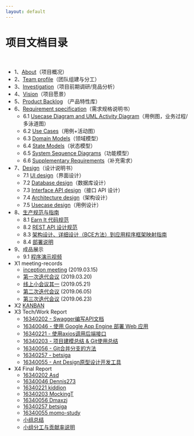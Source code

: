 ```yaml
---
layout: default
---
```


# 项目文档目录

&nbsp;&nbsp; 

* 1、[About](01-about/README.md)（项目概况）
* 2、[Team profile](02-team-profile/README.md)（团队组建与分工）
* 3、[Investigation](03-invest/README.md)（项目前期调研/竞品分析）
* 4、[Vision](04-vision/README.md)（项目愿景）
* 5、[Product Backlog](05-backlog/README.md) （产品特性库）
* 6、[Requirement specification](06-requirements/README.md)（需求规格说明书）
    - 6.1 [Usecase Diagram and UML Activity Diagram](06-requirements/06-01-uml/README.md)（用例图，业务过程/多泳道图）
    - 6.2 [Use Cases](06-requirements/06-02-usecase/README.md)（用例+活动图）
    - 6.3 [Domain Models](06-requirements/06-03-domain/README.md)（领域模型）
    - 6.4 [State Models](06-requirements/06-04-state/README.md)（状态模型）
    - 6.5 [System Sequence Diagrams](06-requirements/06-05-system/README.md)（功能模型）
    - 6.6 [Supplementary Requirements](06-requirements/06-06-supplementary/README.md)（补充需求）
* 7、[Design](07-designs/README.md)（设计说明书）
    - 7.1 [UI design](07-designs/07-01-ui/README.md)（界面设计）
    - 7.2 [Database design](07-designs/07-02-database/README.md)（数据库设计）
    - 7.3 [Interface API design](http://petstore.swagger.io/?url=https://raw.githubusercontent.com/swsad-team/Dashboard/gh-pages/07-designs/07-03-api/api.yaml)（接口 API 设计）
    - 7.4 [Architecture design](07-designs/07-04-architecture/README.md)（架构设计）
    - 7.5 [Usecase design](07-designs/07-05-usecase/README.md)（用例设计）
* 8、[生产规范与指南](08-standard/README.md)
    - 8.1 [Earn It 代码规范](08-standard/08-01-code/README.md)
    - 8.2 [REST API 设计规范](08-standard/08-02-restful/README.md)
    - 8.3 [架构设计、详细设计（BCE方法）到应用程序框架映射指南](08-standard/08-03-structure/README.md)
    - 8.4 [部署说明](08-standard/08-04-deployment/README.md)
* 9、成品展示
    - 9.1 [程序演示视频](http://player.youku.com/embed/XNDI0NzMyMTE1Mg)
* X1 meeting-records
    - [inception meeting](x1-meetings/inception/README.md) (2019.03.15)
    - [第一次迭代会议](x1-meetings/meeting1/README.md)  (2019.03.20)
    - [线上小会议其一](x1-meetings/meeting1.5/README.md)  (2019.05.21)
    - [第二次迭代会议](x1-meetings/meeting2/README.md)  (2019.06.05)
    - [第三次迭代会议](x1-meetings/meeting3/README.md)  (2019.06.23)
* X2 [KANBAN](x2-kanban/README.md)
* X3 Tech/Work Report
    - [16340202 - Swagger编写API文档](x3-techniques/16340202/README.md)
    - [16340046 - 使用 Google App Engine 部署 Web 应用](https://dennis273.github.io/deploy-using-google-app-engine.html)
    - [16340221 - 使用axios调用后端接口](https://blog.csdn.net/kid_hw/article/details/93927253)
    - [16340203 - 项目建模总结 & Git使用总结](x3-techniques/16340203/README.md)
    - [16340056 - Git合并分支的方法](x3-techniques/16340056/README.md)
    - [16340257 - betsiga](x3-techniques/16340257/README.md)
    - [16340055 - Ant Design原型设计开发工具](x3-techniques/16340055/README.md)
* X4 Final Report
    - [16340202 Asd](x4-summary/16340202/README.md)
    - [16340046 Dennis273](x4-summary/16340046/README.md)
    - [16340221 kiddion](x4-summary/16340221/README.md)
    - [16340203 MockingT](x4-summary/16340203/README.md)
    - [16340056 Dmaxzj](x4-summary/16340056/README.md)
    - [16340257 betsiga](x4-summary/16340257/README.md)
    - [16340055 momo-study](x4-summary/16340055/README.md)
    - [小组总结](x4-summary/team-report/README.md)
    - [小组分工与贡献率说明](x4-summary/team-report/README.md#3综合贡献度分配)
